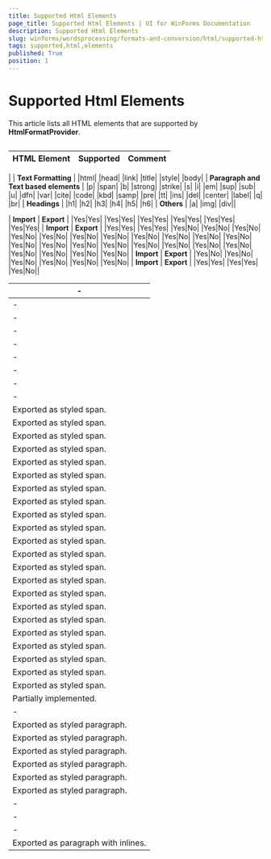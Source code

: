 ```yaml
---
title: Supported Html Elements
page_title: Supported Html Elements | UI for WinForms Documentation
description: Supported Html Elements
slug: winforms/wordsprocessing/formats-and-conversion/html/supported-html-elements
tags: supported,html,elements
published: True
position: 1
---
```


# Supported Html Elements



This article lists all HTML elements that are supported by __HtmlFormatProvider__.
 
 ##

| HTML Element | Supported | Comment |
| ------ | ------ | ------ |
|
| __Text Formatting__ |
|html|
|head|
|link|
|title|
|style|
|body|
| __Paragraph and Text based elements__ |
|p|
|span|
|b|
|strong|
|strike|
|s|
|i|
|em|
|sup|
|sub|
|u|
|dfn|
|var|
|cite|
|code|
|kbd|
|samp|
|pre|
|tt|
|ins|
|del|
|center|
|label|
|q|
|br|
| __Headings__ |
|h1|
|h2|
|h3|
|h4|
|h5|
|h6|
| __Others__ |
|a|
|img|
|div||



| __Import__ | __Export__ |
|Yes|Yes|
|Yes|Yes|
|Yes|Yes|
|Yes|Yes|
|Yes|Yes|
|Yes|Yes|
| __Import__ | __Export__ |
|Yes|Yes|
|Yes|Yes|
|Yes|No|
|Yes|No|
|Yes|No|
|Yes|No|
|Yes|No|
|Yes|No|
|Yes|No|
|Yes|No|
|Yes|No|
|Yes|No|
|Yes|No|
|Yes|No|
|Yes|No|
|Yes|No|
|Yes|No|
|Yes|No|
|Yes|No|
|Yes|No|
|Yes|No|
|Yes|No|
|Yes|No|
|Yes|No|
|Yes|No|
| __Import__ | __Export__ |
|Yes|No|
|Yes|No|
|Yes|No|
|Yes|No|
|Yes|No|
|Yes|No|
| __Import__ | __Export__ |
|Yes|Yes|
|Yes|Yes|
|Yes|No||



|-|
|-|
|-|
|-|
|-|
|-|
|-|
|-|
|-|
|-|
|Exported as styled span.|
|Exported as styled span.|
|Exported as styled span.|
|Exported as styled span.|
|Exported as styled span.|
|Exported as styled span.|
|Exported as styled span.|
|Exported as styled span.|
|Exported as styled span.|
|Exported as styled span.|
|Exported as styled span.|
|Exported as styled span.|
|Exported as styled span.|
|Exported as styled span.|
|Exported as styled span.|
|Exported as styled span.|
|Exported as styled span.|
|Exported as styled span.|
|Exported as styled span.|
|Exported as styled span.|
|Exported as styled span.|
|Exported as styled span.|
|Partially implemented.|
|-|
|Exported as styled paragraph.|
|Exported as styled paragraph.|
|Exported as styled paragraph.|
|Exported as styled paragraph.|
|Exported as styled paragraph.|
|Exported as styled paragraph.|
|-|
|-|
|-|
|Exported as paragraph with inlines.||
